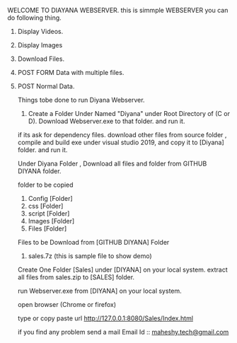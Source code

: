 WELCOME TO DIAYANA WEBSERVER.
this is simmple WEBSERVER you can do following thing.

1. Display Videos.
2. Display Images
3. Download Files.
4. POST FORM Data with multiple files.
5. POST Normal Data.

   Things tobe done to run Diyana Webserver.

   1. Create a Folder Under Named "Diyana" under Root Directory of (C or D).
   Download Webserver.exe to that folder. and run it.

   if its ask for dependency files. download other files from source folder ,
   compile and build exe under visual studio 2019, and copy it to [Diyana] folder.
   and run it.

   Under Diyana Folder , Download all files and folder from GITHUB DIYANA folder. 

   folder to be copied
   1. Config   [Folder]
   2. css      [Folder]
   3. script   [Folder] 
   4. Images   [Folder]
   5. Files    [Folder]

   Files to be  Download from [GITHUB DIYANA] Folder
   
   1. sales.7z (this is sample file to show demo)

   Create One Folder [Sales] under [DIYANA] on your local system.
   extract all files from sales.zip to [SALES] folder.

   run Webserver.exe from  [DIYANA] on your local system.

   open browser (Chrome or firefox)

   type or copy paste url
   http://127.0.0.1:8080/Sales/Index.html

   if you find any problem
   send a mail Email Id :: maheshy.tech@gmail.com

   

   
   
   
   

   
   
   
  
